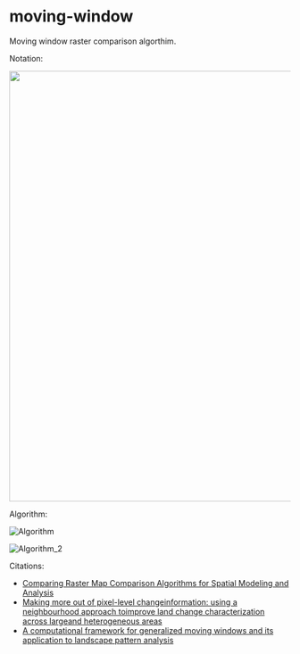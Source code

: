 # moving-window
Moving window raster comparison algorthim.

Notation:

<img src="https://user-images.githubusercontent.com/55674113/77956975-c1cd1c00-72a0-11ea-99e9-6a41bed1e1fc.png"
width="661.5" height="772.5"/>
          
Algorithm:
 
<img src="https://user-images.githubusercontent.com/55674113/77957186-1c667800-72a1-11ea-9a5a-408f7372dd69.png"
alt="Algorithm"/>

<img src="https://user-images.githubusercontent.com/55674113/78402409-872cf180-75c8-11ea-933f-d45a8fa84829.png" 
alt="Algorithm_2"/>

Citations:

-  [Comparing Raster Map Comparison Algorithms for Spatial Modeling and
 Analysis](https://www.ingentaconnect.com/content/asprs/pers/2005/00000071/00000008/art00008) 
-  [Making more out of pixel-level changeinformation: using a neighbourhood
 approach toimprove land change characterization across largeand heterogeneous areas](https://www.tandfonline.com/doi/full/10.1080/10106049.2018.1458252) 
-  [A computational framework for generalized moving windows and its
 application to landscape pattern analysis](https://www.sciencedirect.com/science/article/abs/pii/S0303243415300337) 
 